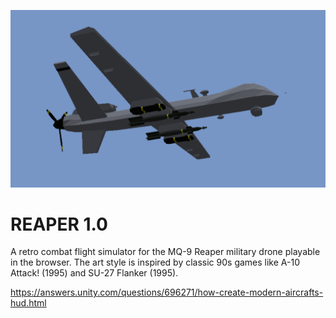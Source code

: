 <p align="center"> 
    <img src="assets/images/wallpaper3.png">
</p>

# REAPER 1.0

A retro combat flight simulator for the MQ-9 Reaper military drone playable in the browser. The art style is inspired by classic 90s games like A-10 Attack! (1995) and SU-27 Flanker (1995).

https://answers.unity.com/questions/696271/how-create-modern-aircrafts-hud.html
